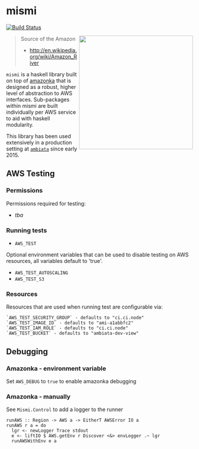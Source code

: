 mismi
=====

[![Build Status](https://travis-ci.org/nhibberd/mismi.svg?branch=master)](https://travis-ci.org/nhibberd/mismi)

<img src="http://upload.wikimedia.org/wikipedia/commons/a/a4/Nevado_Mismi.jpg" width="307" align="right"/>

> Source of the Amazon
> - http://en.wikipedia.org/wiki/Amazon_River

`mismi` is a haskell library built on top of
[amazonka](https://github.com/brendanhay/amazonka) that is designed as
a robust, higher level of abstraction to AWS interfaces. Sub-packages
within mismi are built individually per AWS service to aid with
haskell modularity.

This library has been used extensively in a production setting at
[`ambiata`](https://github.com/ambiata) since early 2015.


## AWS Testing

### Permissions

Permissions required for testing:

- _tba_


### Running tests

- `AWS_TEST`

Optional environment variables that can be used to disable testing on
AWS resources, all variables default to 'true'.

- `AWS_TEST_AUTOSCALING`
- `AWS_TEST_S3`

### Resources

Resources that are used when running test are configurable via:

```
`AWS_TEST_SECURITY_GROUP` - defaults to "ci.ci.node"
`AWS_TEST_IMAGE_ID` - defaults to "ami-a1abbfc2"
`AWS_TEST_IAM_ROLE` - defaults to "ci.ci.node"
`AWS_TEST_BUCKET` - defaults to "ambiata-dev-view"
```

## Debugging

### Amazonka - environment variable

Set `AWS_DEBUG` to `true` to enable amazonka debugging

### Amazonka - manually

See `Mismi.Control` to add a logger to the runner
```
runAWS :: Region -> AWS a -> EitherT AWSError IO a
runAWS r a = do
  lgr <- newLogger Trace stdout
  e <- liftIO $ AWS.getEnv r Discover <&> envLogger .~ lgr
  runAWSWithEnv e a
```
